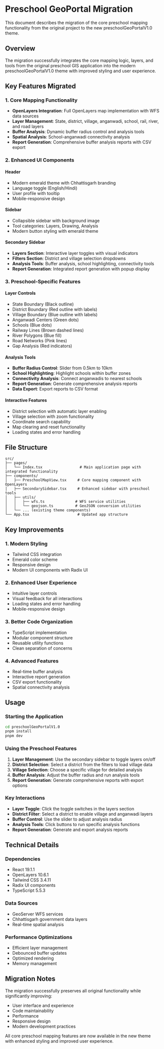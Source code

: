 # Preschool GeoPortal Migration

This document describes the migration of the core preschool mapping functionality from the original project to the new preschoolGeoPortalV1.0 theme.

## Overview

The migration successfully integrates the core mapping logic, layers, and tools from the original preschool GIS application into the modern preschoolGeoPortalV1.0 theme with improved styling and user experience.

## Key Features Migrated

### 1. Core Mapping Functionality
- **OpenLayers Integration**: Full OpenLayers map implementation with WFS data sources
- **Layer Management**: State, district, village, anganwadi, school, rail, river, and road layers
- **Buffer Analysis**: Dynamic buffer radius control and analysis tools
- **Spatial Analysis**: School-anganwadi connectivity analysis
- **Report Generation**: Comprehensive buffer analysis reports with CSV export

### 2. Enhanced UI Components

#### Header
- Modern emerald theme with Chhattisgarh branding
- Language toggle (English/Hindi)
- User profile with tooltip
- Mobile-responsive design

#### Sidebar
- Collapsible sidebar with background image
- Tool categories: Layers, Drawing, Analysis
- Modern button styling with emerald theme

#### Secondary Sidebar
- **Layers Section**: Interactive layer toggles with visual indicators
- **Filters Section**: District and village selection dropdowns
- **Analysis Tools**: Buffer analysis, school highlighting, connectivity tools
- **Report Generation**: Integrated report generation with popup display

### 3. Preschool-Specific Features

#### Layer Controls
- State Boundary (Black outline)
- District Boundary (Red outline with labels)
- Village Boundary (Blue outline with labels)
- Anganwadi Centers (Green dots)
- Schools (Blue dots)
- Railway Lines (Brown dashed lines)
- River Polygons (Blue fill)
- Road Networks (Pink lines)
- Gap Analysis (Red indicators)

#### Analysis Tools
- **Buffer Radius Control**: Slider from 0.5km to 10km
- **School Highlighting**: Highlight schools within buffer zones
- **Connectivity Analysis**: Connect anganwadis to nearest schools
- **Report Generation**: Generate comprehensive analysis reports
- **Data Export**: Export reports to CSV format

#### Interactive Features
- District selection with automatic layer enabling
- Village selection with zoom functionality
- Coordinate search capability
- Map clearing and reset functionality
- Loading states and error handling

## File Structure

```
src/
├── pages/
│   └── Index.tsx                 # Main application page with integrated functionality
├── components/
│   ├── PreschoolMapView.tsx     # Core mapping component with OpenLayers
│   ├── SecondarySidebar.tsx     # Enhanced sidebar with preschool tools
│   ├── utils/
│   │   ├── wfs.ts              # WFS service utilities
│   │   └── geojson.ts          # GeoJSON conversion utilities
│   └── ... (existing theme components)
└── App.tsx                      # Updated app structure
```

## Key Improvements

### 1. Modern Styling
- Tailwind CSS integration
- Emerald color scheme
- Responsive design
- Modern UI components with Radix UI

### 2. Enhanced User Experience
- Intuitive layer controls
- Visual feedback for all interactions
- Loading states and error handling
- Mobile-responsive design

### 3. Better Code Organization
- TypeScript implementation
- Modular component structure
- Reusable utility functions
- Clean separation of concerns

### 4. Advanced Features
- Real-time buffer analysis
- Interactive report generation
- CSV export functionality
- Spatial connectivity analysis

## Usage

### Starting the Application
```bash
cd preschoolGeoPortalV1.0
pnpm install
pnpm dev
```

### Using the Preschool Features

1. **Layer Management**: Use the secondary sidebar to toggle layers on/off
2. **District Selection**: Select a district from the filters to load village data
3. **Village Selection**: Choose a specific village for detailed analysis
4. **Buffer Analysis**: Adjust the buffer radius and run analysis tools
5. **Report Generation**: Generate comprehensive reports with export options

### Key Interactions

- **Layer Toggle**: Click the toggle switches in the layers section
- **District Filter**: Select a district to enable village and anganwadi layers
- **Buffer Control**: Use the slider to adjust analysis radius
- **Analysis Tools**: Click buttons to run specific analysis functions
- **Report Generation**: Generate and export analysis reports

## Technical Details

### Dependencies
- React 19.1.1
- OpenLayers 10.6.1
- Tailwind CSS 3.4.11
- Radix UI components
- TypeScript 5.5.3

### Data Sources
- GeoServer WFS services
- Chhattisgarh government data layers
- Real-time spatial analysis

### Performance Optimizations
- Efficient layer management
- Debounced buffer updates
- Optimized rendering
- Memory management

## Migration Notes

The migration successfully preserves all original functionality while significantly improving:
- User interface and experience
- Code maintainability
- Performance
- Responsive design
- Modern development practices

All core preschool mapping features are now available in the new theme with enhanced styling and improved user experience.

